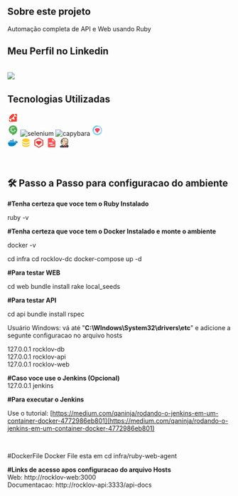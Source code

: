 ## Sobre este projeto 
Automação completa de API e Web usando Ruby 

## Meu Perfil no Linkedin
<br/>
<a href="https://www.linkedin.com/in/alan-victor-222617205/">
    <img src="https://img.shields.io/badge/linkedin-%230077B5.svg?&style=for-the-badge&logo=linkedin&logoColor=white" height="25"/>
  </a>
</div>
<br/>

## Tecnologias Utilizadas
<p align="left">
<img src="https://raw.githubusercontent.com/PKief/vscode-material-icon-theme/85ec92b476b9e9ef1d1e18cb42f894b6124cee88/icons/ruby.svg" title="ruby" alt="ruby" width="25" height="25" />
<br/>
<img src="https://raw.githubusercontent.com/PKief/vscode-material-icon-theme/85ec92b476b9e9ef1d1e18cb42f894b6124cee88/icons/cucumber.svg" title="cucumber" alt="cucumber" width="25" height="25" />
<img src="https://avatars.githubusercontent.com/u/983927?s=200&v=4" title="selenium" alt="selenium" width="24" height="24" />
<img src="https://img.stackshare.io/service/2595/capybara.png" title="capybara" alt="capybara" width="24" height="24" />
<img src="https://raw.githubusercontent.com/vscode-icons/vscode-icons/1120bad531c928642d2ee49942be079a9fb0519b/icons/file_type_rspec.svg" title="rspec" alt="rspec" width="25" height="25" />
<br/>
<img src="https://raw.githubusercontent.com/PKief/vscode-material-icon-theme/85ec92b476b9e9ef1d1e18cb42f894b6124cee88/icons/docker.svg" title="docker" alt="docker" width="25" height="25" />
<img src="https://raw.githubusercontent.com/PKief/vscode-material-icon-theme/85ec92b476b9e9ef1d1e18cb42f894b6124cee88/icons/database.svg" title="database" alt="database" width="25" height="25" />
<img src="https://raw.githubusercontent.com/PKief/vscode-material-icon-theme/85ec92b476b9e9ef1d1e18cb42f894b6124cee88/icons/gemfile.svg" title="gemfile" alt="gemfile" width="25" height="25" />
<img src="https://raw.githubusercontent.com/PKief/vscode-material-icon-theme/85ec92b476b9e9ef1d1e18cb42f894b6124cee88/icons/yaml.svg" title="yaml" alt="yaml" width="25" height="25" />
<img src="https://raw.githubusercontent.com/PKief/vscode-material-icon-theme/85ec92b476b9e9ef1d1e18cb42f894b6124cee88/icons/jenkins.svg" title="jenkins" alt="jenkins" width="25" height="25" />
</P>
<br/>

## 🛠️ Passo a Passo para configuracao do ambiente 

**#Tenha certeza que voce tem o Ruby Instalado**

ruby -v

**#Tenha certeza que voce tem o Docker Instalado e monte o ambiente**

docker -v

cd infra
cd rocklov-dc
docker-compose up -d
<br/>

**#Para testar WEB**

cd web
bundle install
rake local_seeds
<br/>

**#Para testar API**

cd api
bundle install
rspec
<br/>

Usuário Windows: vá até "**C:\WIndows\System32\drivers\etc**" e adicione a segunte configuracao no arquivo hosts

127.0.0.1 rocklov-db
<br/>
127.0.0.1 rocklov-api
<br/>
127.0.0.1 rocklov-web
<br/>

**#Caso voce use o Jenkins (Opcional)**
<br/>
127.0.0.1 jenkins
<br/>

**#Para executar o Jenkins**

Use o tutorial: [https://medium.com/qaninja/rodando-o-jenkins-em-um-container-docker-4772986eb801](https://medium.com/qaninja/rodando-o-jenkins-em-um-container-docker-4772986eb801)

<br/>

#DockerFile
Docker File esta em cd infra/ruby-web-agent
<br/>

**#Links de acesso apos configuracao do arquivo Hosts**
<br/>
Web: http://rocklov-web:3000
<br/>
Documentacao: http://rocklov-api:3333/api-docs


